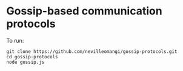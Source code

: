 # Gossip-based communication protocols

To run:
```
git clone https://github.com/nevilleomangi/gossip-protocols.git
cd gossip-protocols
node gossip.js
```